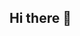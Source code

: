 ## Hi there 👋

<!--
**ataur-rehman/ataur-rehman** is a ✨ _special_ ✨ repository because its `README.md` (this file) appears on your GitHub profile.

Here are some ideas to get you started:

🔭 I’m currently working on Flutter and Dart Android applications, as well as Arduino projects.
🌱 I’m currently learning Dart, Flutter, C++, and Arduino.
👯 I’m looking to collaborate on mobile app development and hardware integration projects.
🤔 I’m looking for help with advanced Flutter development and optimizing Arduino projects.
💬 Ask me about Flutter, Dart, Android development, C++, and Arduino.
📫 email:ataurrehman3636@gmail.com
😄 Pronouns: He./Him
⚡ Fun fact: 
-->
